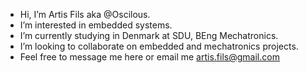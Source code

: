- Hi, I’m Artis Fils aka @Oscilous.
- I’m interested in embedded systems.
- I’m currently studying in Denmark at SDU, BEng Mechatronics.
- I’m looking to collaborate on embedded and mechatronics projects.
- Feel free to message me here or email me artis.fils@gmail.com
